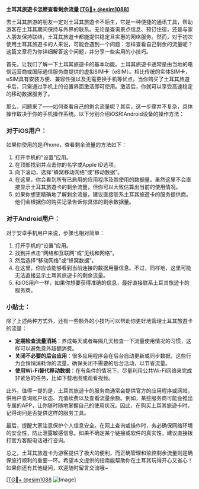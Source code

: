 **土耳其旅遊卡怎麽查看剩余流量 [[TG💪+ @esim1088](https://t.me/s/esim1088)]**

去土耳其旅游的朋友一定对土耳其旅遊卡不陌生，它是一种便捷的通讯工具，帮助游客在土耳其期间保持与外界的联系。无论是查询景点信息、预订住宿，还是与家人朋友保持联络，土耳其旅遊卡都能提供稳定且实惠的网络服务。然而，对于初次使用土耳其旅遊卡的人来说，可能会遇到一个问题：怎样查看自己剩余的流量呢？这篇文章将为你详细解答这个问题，并分享一些实用的小技巧。

首先，让我们了解一下土耳其旅遊卡的基本功能。土耳其旅遊卡通常是由当地的电信运营商或国际通信服务商提供的虚拟SIM卡（eSIM）。相比传统的实体SIM卡，eSIM具有安装方便、兼容性强以及无需更换手机等优点。当你购买了土耳其旅遊卡后，只需通过手机上的设置界面激活即可使用。激活后，你就可以享受高速稳定的移动数据服务了。

那么，问题来了——如何查看自己的剩余流量呢？其实，这一步骤并不复杂，具体操作取决于你的手机操作系统。以下分别介绍iOS和Android设备的操作方法：

### 对于iOS用户：
如果你使用的是iPhone，查看剩余流量的方法如下：
1. 打开手机的“设置”应用。
2. 在顶部找到并点击你的名字或Apple ID选项。
3. 向下滚动，选择“蜂窝移动网络”或“移动数据”。
4. 在这里，你会看到所有已启用的应用程序及其使用的数据量。虽然这里不会直接显示土耳其旅遊卡的剩余流量，但你可以大致估算出当前的使用情况。
5. 如果你想更精确地了解剩余流量，建议直接联系土耳其旅遊卡的服务提供商。他们会根据你的购买记录告诉你具体的剩余数据量。

### 对于Android用户：
对于安卓手机用户来说，步骤也相对简单：
1. 打开手机的“设置”应用。
2. 找到并点击“网络和互联网”或“无线和网络”。
3. 然后选择“移动网络”或“蜂窝数据”。
4. 在这里，你应该能够看到当前连接的数据用量信息。不过，同样地，这里可能无法直接显示土耳其旅遊卡的剩余流量。
5. 和iOS用户一样，如果你想要获得准确的信息，最好直接联系土耳其旅遊卡的服务商。

### 小贴士：
除了上述两种方式外，还有一些额外的小技巧可以帮助你更好地管理土耳其旅遊卡的流量：
- **定期检查流量消耗**：养成每天或者每隔几天检查一下流量使用情况的习惯，这样可以避免意外超额消费。
- **关闭不必要的后台应用**：很多应用程序会在后台自动更新或同步数据，这些行为会悄悄消耗你的流量。确保关闭不需要的后台活动，以节省流量。
- **使用Wi-Fi替代移动数据**：在有条件的情况下，尽量利用公共Wi-Fi网络来完成非紧急的任务，比如下载地图或观看视频。

此外，值得一提的是，土耳其旅遊卡的服务商通常会提供官方的应用程序或网站，供用户查询账户状态、充值续费以及查看流量余额。例如，某些服务商可能会推出专属的APP，让你随时随地掌握自己的使用状况。因此，在购买土耳其旅遊卡时，记得询问是否提供这样的服务工具。

最后，提醒大家注意保护个人信息安全。在网上查询或操作时，务必确保网络环境的安全性，防止泄露敏感信息。如果不确定某个链接或软件的真实性，建议直接拨打官方客服电话进行咨询。

总之，土耳其旅遊卡为游客提供了极大的便利，而正确管理和监控剩余流量则是确保旅行顺利的重要一环。希望本文提供的指南能帮助你在土耳其玩得开心又省心！如果你还有其他疑问，欢迎随时留言交流哦~

[[TG💪+ @esim1088](https://t.me/s/esim1088) ![Image](https://i.postimg.cc/4NQfJmqS/Snipaste-2025-05-13-00-14-12.png)]